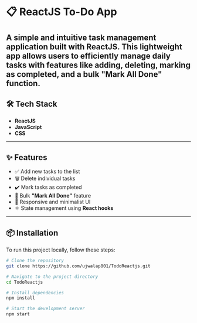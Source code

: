 # 📋 ReactJS To-Do App

A simple and intuitive task management application built with ReactJS. This lightweight app allows users to efficiently manage daily tasks with features like adding, deleting, marking as completed, and a bulk "Mark All Done" function.
---


## 🛠️ Tech Stack

- **ReactJS**
- **JavaScript**
- **CSS**

---

## ✨ Features

- ✅ Add new tasks to the list
- 🗑️ Delete individual tasks
- ✔️ Mark tasks as completed
- 🔁 Bulk **"Mark All Done"** feature
- 📱 Responsive and minimalist UI
- ⚛️ State management using **React hooks**

---

## 📦 Installation

To run this project locally, follow these steps:

```bash
# Clone the repository
git clone https://github.com/ujwalap801/TodoReactjs.git

# Navigate to the project directory
cd TodoReactjs

# Install dependencies
npm install

# Start the development server
npm start
